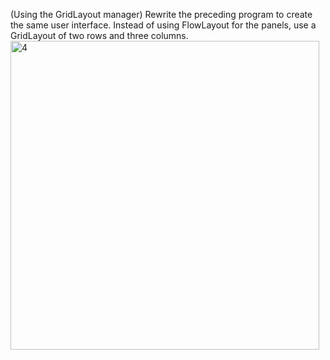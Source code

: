 (Using the GridLayout manager) Rewrite the preceding program to create the
same user interface. Instead of using FlowLayout for the panels, use a
GridLayout of two rows and three columns.
<img width="494" alt="4" src="https://user-images.githubusercontent.com/110309198/196053261-e964b866-08a9-43f6-a3b9-097b10f7f012.png">

